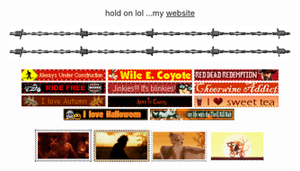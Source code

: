<p align="center" >hold on lol ...my <a href="https://nightvisiongoggles.neocities.org/">website</a> <br>
<p align="center"> <img src="barbwire.png"> <img src="barbwire.png">
<p align="center"> <img src="alwaysunderconstr.gif"> <img src="wile-e-coyote.gif"> <img src="RDR.gif"> <img src="ride-free.gif">  <img src="jinkies.gif"> <img src="cheerwine.gif"> <img src="autumn.gif"> <img src="aliceinchains.gif" height="20" width="150" > <img src="sweettea.gif"> <img src="lovehalloween.gif"> <img src="tkk.gif" height="20" width="150" > <img src="">  </p>
<p align="center"> <img src="jimmy.gif"> <img src="bubba.gif"> <img src="fantasticmrfox.gif"> <img src="maeandgregg.gif"> </p> 
